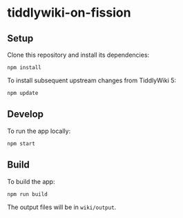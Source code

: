 # tiddlywiki-on-fission

## Setup

Clone this repository and install its dependencies:

```
npm install
```

To install subsequent upstream changes from TiddlyWiki 5:

```
npm update
```


## Develop

To run the app locally:

```
npm start
```

## Build

To build the app:

```
npm run build
```

The output files will be in `wiki/output`.

